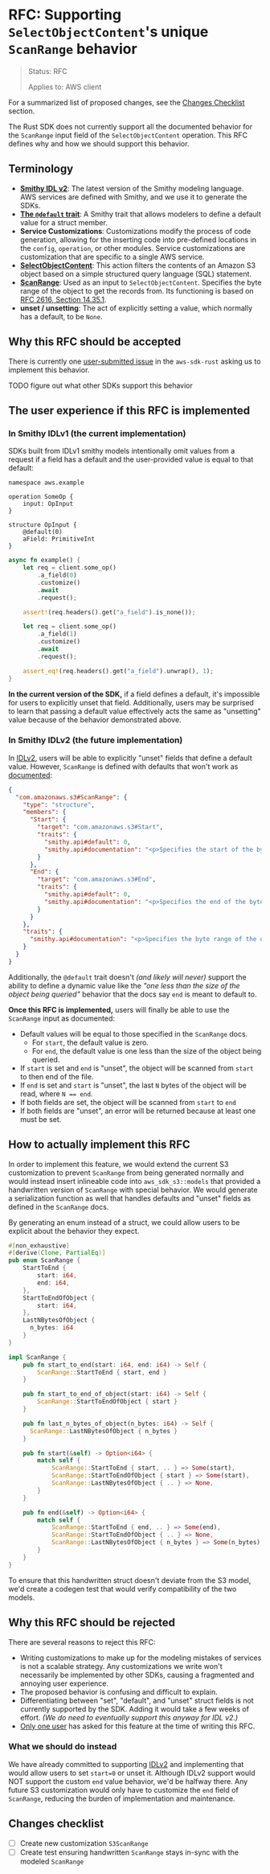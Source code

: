 RFC: Supporting `SelectObjectContent`'s unique `ScanRange` behavior
=============

> Status: RFC
>
> Applies to: AWS client

For a summarized list of proposed changes, see the [Changes Checklist](#changes-checklist) section.

The Rust SDK does not currently support all the documented behavior for the `ScanRange` input field of the
`SelectObjectContent` operation. This RFC defines why and how we should support this behavior.

Terminology
-----------

- [**Smithy IDL v2**][IDLv2]: The latest version of the Smithy modeling language. AWS services are defined with Smithy,
  and we use it to generate the SDKs.
- [**The `@default` trait**][default-trait]: A Smithy trait that allows modelers to define a default value for a struct member.
- **Service Customizations**: Customizations modify the process of code generation, allowing for the inserting code into
  pre-defined locations in the `config`, `operation`, or other modules. Service customizations are customization that
  are specific to a single AWS service.
- [**SelectObjectContent**][SelectObjectContent]: This action filters the contents of an Amazon S3 object based on a
  simple structured query language (SQL) statement.
- [**ScanRange**][ScanRange]: Used as an input to `SelectObjectContent`. Specifies the byte range of the object to get
  the records from. Its functioning is based on [RFC 2616, Section 14.35.1].
- **unset / unsetting**: The act of explicitly setting a value, which normally has a default, to be `None`.

Why this RFC should be accepted
-------------------------------

There is currently one [user-submitted issue] in the `aws-sdk-rust` asking us to implement this behavior.

TODO figure out what other SDKs support this behavior

The user experience if this RFC is implemented
----------------------------------------------

### In Smithy IDLv1 (the current implementation)

SDKs built from IDLv1 smithy models intentionally omit values from a request if a field has a default and the
user-provided value is equal to that default:

```smithy
namespace aws.example

operation SomeOp {
    input: OpInput
}

structure OpInput {
    @default(0)
    aField: PrimitiveInt
}
```

```rust
async fn example() {
    let req = client.some_op()
        .a_field(0)
        .customize()
        .await
        .request();

    assert!(req.headers().get("a_field").is_none());

    let req = client.some_op()
        .a_field(1)
        .customize()
        .await
        .request();

    assert_eq!(req.headers().get("a_field").unwrap(), 1);
}
```

**In the current version of the SDK,** if a field defines a default, it's impossible for users to explicitly unset that
field. Additionally, users may be surprised to learn that passing a default value effectively acts the same as
"unsetting" value because of the behavior demonstrated above.

### In Smithy IDLv2 (the future implementation)

In [IDLv2], users will be able to explicitly "unset" fields that define a default value. However, `ScanRange` is defined
with defaults that won't work as [documented][ScanRange]:

```json
{
  "com.amazonaws.s3#ScanRange": {
    "type": "structure",
    "members": {
      "Start": {
        "target": "com.amazonaws.s3#Start",
        "traits": {
          "smithy.api#default": 0,
          "smithy.api#documentation": "<p>Specifies the start of the byte range. This parameter is optional. Valid values:\n         non-negative integers. The default value is 0. If only <code>start</code> is supplied, it\n         means scan from that point to the end of the file. For example,\n            <code><scanrange><start>50</start></scanrange></code> means scan\n         from byte 50 until the end of the file.</p>"
        }
      },
      "End": {
        "target": "com.amazonaws.s3#End",
        "traits": {
          "smithy.api#default": 0,
          "smithy.api#documentation": "<p>Specifies the end of the byte range. This parameter is optional. Valid values:\n         non-negative integers. The default value is one less than the size of the object being\n         queried. If only the End parameter is supplied, it is interpreted to mean scan the last N\n         bytes of the file. For example,\n            <code><scanrange><end>50</end></scanrange></code> means scan the\n         last 50 bytes.</p>"
        }
      }
    },
    "traits": {
      "smithy.api#documentation": "<p>Specifies the byte range of the object to get the records from. A record is processed\n         when its first byte is contained by the range. This parameter is optional, but when\n         specified, it must not be empty. See RFC 2616, Section 14.35.1 about how to specify the\n         start and end of the range.</p>"
    }
  }
}
```

Additionally, the `@default` trait doesn't _(and likely will never)_ support the ability to define a dynamic value like
the _"one less than the size of the object being queried"_ behavior that the docs say `end` is meant to default to.

**Once this RFC is implemented,** users will finally be able to use the `ScanRange` input as documented:
- Default values will be equal to those specified in the `ScanRange` docs.
    - For `start`, the default value is zero.
    - For `end`, the default value is one less than the size of the object being queried.
- If `start` is set and `end` is "unset", the object will be scanned from `start` to then end of the file.
- If `end` is set and `start` is "unset", the last `N` bytes of the object will be read, where `N == end`.
- If both fields are set, the object will be scanned from `start` to `end`
- If both fields are "unset", an error will be returned because at least one must be set.

How to actually implement this RFC
----------------------------------

In order to implement this feature, we would extend the current S3 customization to prevent `ScanRange` from being
generated normally and would instead insert inlineable code into `aws_sdk_s3::models` that provided a handwritten
version of `ScanRange` with special behavior. We would generate a serialization function as well that handles
defaults and "unset" fields as defined in the `ScanRange` docs.

By generating an enum instead of a struct, we could allow users to be explicit about the behavior they expect.

```rust
#[non_exhaustive]
#[derive(Clone, PartialEq)]
pub enum ScanRange {
    StartToEnd {
        start: i64,
        end: i64,
    },
    StartToEndOfObject {
        start: i64,
    },
    LastNBytesOfObject {
      n_bytes: i64
    }
}

impl ScanRange {
    pub fn start_to_end(start: i64, end: i64) -> Self {
        ScanRange::StartToEnd { start, end }
    }

    pub fn start_to_end_of_object(start: i64) -> Self {
        ScanRange::StartToEndOfObject { start }
    }

    pub fn last_n_bytes_of_object(n_bytes: i64) -> Self {
      ScanRange::LastNBytesOfObject { n_bytes }
    }

    pub fn start(&self) -> Option<i64> {
        match self {
            ScanRange::StartToEnd { start, .. } => Some(start),
            ScanRange::StartToEndOfObject { start } => Some(start),
            ScanRange::LastNBytesOfObject { .. } => None,
        }
    }

    pub fn end(&self) -> Option<i64> {
        match self {
            ScanRange::StartToEnd { end, .. } => Some(end),
            ScanRange::StartToEndOfObject { .. } => None,
            ScanRange::LastNBytesOfObject { n_bytes } => Some(n_bytes),
        }
    }
}
```

To ensure that this handwritten struct doesn't deviate from the S3 model, we'd create a codegen test that would verify
compatibility of the two models.

Why this RFC should be rejected
-------------------------------

There are several reasons to reject this RFC:

- Writing customizations to make up for the modeling mistakes of services is not a scalable strategy. Any customizations
  we write won't necessarily be implemented by other SDKs, causing a fragmented and annoying user experience.
- The proposed behavior is confusing and difficult to explain.
- Differentiating between "set", "default", and "unset" struct fields is not currently supported by the SDK. Adding it
  would take a few weeks of effort. _(We do need to eventually support this anyway for IDL v2.)_
- [Only one user][user-submitted issue] has asked for this feature at the time of writing this RFC.

### What we should do instead

We have already committed to supporting [IDLv2] and implementing that would allow users to set `start=0` or unset it.
Although IDLv2 support would NOT support the custom `end` value behavior, we'd be halfway there. Any future S3
customization would only have to customize the `end` field of `ScanRange`, reducing the burden of implementation and
maintenance.

Changes checklist
-----------------

- [ ] Create new customization `S3ScanRange`
- [ ] Create test ensuring handwritten `ScanRange` stays in-sync with the modeled `ScanRange`

[IDLv2]: https://smithy.io/2.0/index.html
[default-trait]: https://smithy.io/2.0/spec/type-refinement-traits.html?highlight=default
[SelectObjectContent]: https://docs.aws.amazon.com/AmazonS3/latest/API/API_SelectObjectContent.html
[ScanRange]: https://docs.aws.amazon.com/AmazonS3/latest/API/API_ScanRange.html
[RFC 2616, Section 14.35.1]: https://www.rfc-editor.org/rfc/rfc2616.html#section-14.35.1
[user-submitted issue]: https://github.com/awslabs/aws-sdk-rust/issues/630
